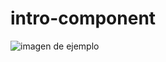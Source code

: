 # intro-component

![imagen de ejemplo](https://res.cloudinary.com/dz209s6jk/image/upload/f_auto,q_auto,w_700/Challenges/mnmpkjsbvur3xvrydf66.jpg)
